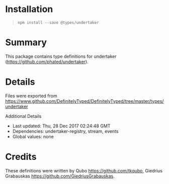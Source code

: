 # Installation
> `npm install --save @types/undertaker`

# Summary
This package contains type definitions for undertaker (https://github.com/phated/undertaker).

# Details
Files were exported from https://www.github.com/DefinitelyTyped/DefinitelyTyped/tree/master/types/undertaker

Additional Details
 * Last updated: Thu, 28 Dec 2017 02:24:48 GMT
 * Dependencies: undertaker-registry, stream, events
 * Global values: none

# Credits
These definitions were written by Qubo <https://github.com/tkqubo>, Giedrius Grabauskas <https://github.com/GiedriusGrabauskas>.
